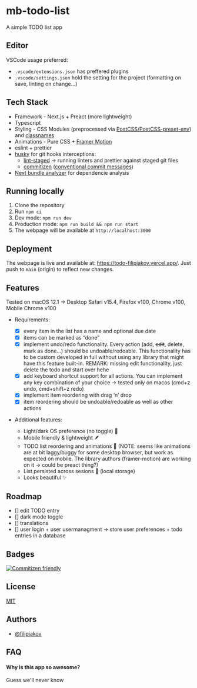 # mb-todo-list

A simple TODO list app

## Editor

VSCode usage preferred:

- `.vscode/extensions.json` has preffered plugins
- `.vscode/settings.json` hold the setting for the project (formatting on save, linting on change...)

## Tech Stack

- Framework - Next.js + Preact (more lightweight)
- Typescript
- Styling - CSS Modules (preprocessed via [PostCSS/PostCSS-preset-env](https://github.com/csstools/postcss-plugins/tree/main/plugin-packs/postcss-preset-env)) and [classnames](https://github.com/JedWatson/classnames)
- Animations - Pure CSS + [Framer Motion](https://www.framer.com/docs/)
- eslint + prettier
- [husky](https://github.com/typicode/husky) for git hooks interceptions:
  - [lint-staged](https://github.com/okonet/lint-staged) -> running linters and prettier against staged git files
  - [commitizen](https://github.com/commitizen/cz-cli) ([conventional commit messages](https://www.conventionalcommits.org/en/v1.0.0/))
- [Next bundle analyzer](https://www.npmjs.com/package/@next/bundle-analyzer) for dependencie analysis

## Running locally

1. Clone the repository
2. Run `npm ci`
3. Dev mode: `npm run dev`
4. Production mode: `npm run build && npm run start`
5. The webpage will be available at `http://localhost:3000`

## Deployment

The webpage is live and available at: https://todo-filipjakov.vercel.app/. Just push to `main` (origin) to reflect new changes.

## Features

Tested on macOS 12.1 -> Desktop Safari v15.4, Firefox v100, Chrome v100, Mobile Chrome v100

- Requirements:

  - [x] every item in the list has a name and optional due date
  - [x] items can be marked as “done”
  - [x] implement undo/redo functionality. Every action (add, ~~edit~~, delete, mark as done…) should be undoable/redoable. This functionality has to be custom developed in full without using any library that might have this feature built-in. REMARK: missing edit functionality, just delete the todo and start over hehe
  - [x] add keyboard shortcut support for all actions. You can implement any key combination of your choice -> tested only on macos (cmd+z undo, cmd+shift+z redo)
  - [x] implement item reordering with drag ‘n’ drop
  - [x] item reordering should be undoable/redoable as well as other actions

- Additional features:
  - Light/dark OS preference (no toggle) 🌙
  - Mobile friendly & lightweight 🪶
  - TODO list reordering and animations 💫 (NOTE: seems like animations are at bit laggy/buggy for some desktop browser, but work as expected on mobile. The library authors (framer-motion) are working on it -> could be preact thing?)
  - List persisted across sesions 💾 (local storage)
  - Looks beautiful ✨

## Roadmap

- [] edit TODO entry
- [] dark mode toggle
- [] translations
- [] user login + user usermanagment -> store user preferences + todo entries in a database

## Badges

[![Commitizen friendly](https://img.shields.io/badge/commitizen-friendly-brightgreen.svg)](http://commitizen.github.io/cz-cli/)

## License

[MIT](https://choosealicense.com/licenses/mit/)

## Authors

- [@filipjakov](https://www.github.com/octokatherine)

## FAQ

#### Why is this app so awesome?

Guess we'll never know
